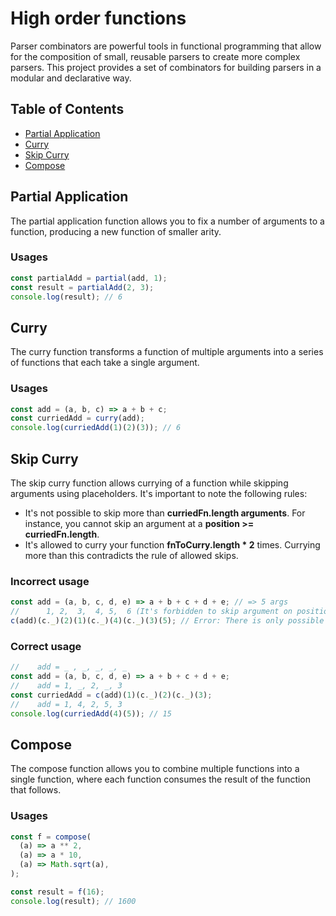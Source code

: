 # High order functions

Parser combinators are powerful tools in functional programming that allow for the composition of small, reusable parsers to create more complex parsers. This project provides a set of combinators for building parsers in a modular and declarative way.

## Table of Contents

- [Partial Application](#partialapplication)
- [Curry](#curry)
- [Skip Curry](#skipcurry)
- [Compose](#compose)

## Partial Application

The partial application function allows you to fix a number of arguments to a function, producing a new function of smaller arity.

### Usages

```javascript
const partialAdd = partial(add, 1);
const result = partialAdd(2, 3);
console.log(result); // 6
```

## Curry

The curry function transforms a function of multiple arguments into a series of functions that each take a single argument.

### Usages

```javascript
const add = (a, b, c) => a + b + c;
const curriedAdd = curry(add);
console.log(curriedAdd(1)(2)(3)); // 6
```

## Skip Curry

The skip curry function allows currying of a function while skipping arguments using placeholders. It's important to note the following rules:

- It's not possible to skip more than **curriedFn.length arguments**. For instance, you cannot skip an argument at a **position >= curriedFn.length**.
- It's allowed to curry your function **fnToCurry.length \* 2** times. Currying more than this contradicts the rule of allowed skips.

### Incorrect usage

```javascript
const add = (a, b, c, d, e) => a + b + c + d + e; // => 5 args
//      1, 2,  3,  4, 5,  6 (It's forbidden to skip argument on position 6)
c(add)(c._)(2)(1)(c._)(4)(c._)(3)(5); // Error: There is only possible to skip 5 arguments. Trying to skip 6.
```

### Correct usage

```javascript
//    add = _ , _, _, _, _
const add = (a, b, c, d, e) => a + b + c + d + e;
//    add = 1, _, 2, _, 3
const curriedAdd = c(add)(1)(c._)(2)(c._)(3);
//    add = 1, 4, 2, 5, 3
console.log(curriedAdd(4)(5)); // 15
```

## Compose

The compose function allows you to combine multiple functions into a single function, where each function consumes the result of the function that follows.

### Usages

```javascript
const f = compose(
  (a) => a ** 2,
  (a) => a * 10,
  (a) => Math.sqrt(a),
);

const result = f(16);
console.log(result); // 1600
```
